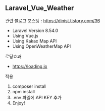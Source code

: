 ## Laravel_Vue_Weather

관련 블로그 포스팅 : https://dinist.tistory.com/36

- Laravel Version 8.54.0
- Using Vue.js
- Using Kakao Map API
- Using OpenWeatherMap API

로딩효과
- https://loading.io

적용
1. composer install
2. npm install
3. .env 파일에 API KEY 추가
4. Enjoy!
